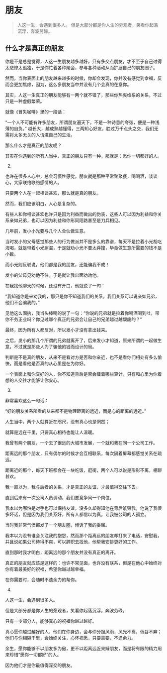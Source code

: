 # 朋友
> 人这一生，会遇到很多人。
但是大部分都是你人生的旁观者，笑看你起落沉浮，奔波劳碌。

 ## 什么才是真正的朋友 

你是不是总是觉得，人这一生朋友越多越好，只有多交点朋友，才不至于自己过得太悲惨太孤独，于是你忙着各种聚会，参与各种活动从而扩展自己的朋友圈子。

然而，当你表面上的朋友越来越多的时候，你却会发现，你并没有感觉到幸福，反而会更加焦虑，因为，这么多朋友当中并没有几个会真的在意你。

其实，人这一生真正的朋友能够有一两个就不错了，那些你热衷维系的关系，不过只是一种虚假繁荣。

就像《冒失咖啡》里的一段话：

“一个人不可能有许多朋友，所谓朋友遍天下，不是一种诗意的夸张，便是一种浅薄的自负。”
越长大，越成熟越懂得，三两知心好友，胜过万千点头之交，我们无需将太多无关的人请进自己的生活。

那么什么才是真正的朋友呢？

其实在你遇到的所有人当中，真正的朋友只有一种，那就是：愿你一切都好的人。

02.

也许在很多人心中，总会习惯性感觉，朋友就是那种平常聚聚餐，喝喝酒，谈谈心，大家联络联络感情的人。

只要两个人在一起相谈甚欢，那么就是真的朋友。

然而，我们应该明白，人心是复杂的。

有些人和你相谈甚欢也许只是因为利益而做出的伪装，这些人可以因为利益和你关系亲如兄弟，也可以因为利益和你形同陌路甚至是刀兵相见。

几年前，发小小光要与几个人合伙做生意。

当时发小的父母感觉那些人的行为做派并不是多么的靠谱，每天不是拉着小光胡吃海喝，就是带着小光厮混，于是就劝小光不要太莽撞，毕竟做生意所需要的钱不是小数。

而小光则反驳说，他们都是我的朋友，还能骗我不成！

发小的父母见劝他不住，于是就让我出面劝劝他。

在我找他聊天的时候，还没有开口，他就说了一句：

“我知道你是来劝我的，那只是你不知道我们的关系，我们关系可以说亲如兄弟，他们不会骗我的。”

见他这么固执，我当头棒喝的说了一句：“你说的兄弟就是拉着你喝酒喝到吐，带你不务正业吗？你见过哪个真正的兄弟会让自己的兄弟越过越颓废的？”

最终，因为所有人都反对，所以发小才没有拿出钱来。

之后，发小的那几个所谓的兄弟就离开了，后来发小才知道，原来所谓的一起做生意，不过就是那些人为了骗他的钱而设计的局。

判断是不是真的朋友，从来不是看对方是否和你亲近，也不是看你们相处有多么愉快，而是看他是否真的从心里是在为你好。

一个表面上和你交好的人，你不知道背后是否会藏着哪些算计，只有和心里为你着想的人交往才能够让你安心。

03.

非常喜欢这么一句话：

“好的朋友关系所看的从来都不是物理距离的远近，而是心的距离的远近。”

人生当中，两个人就算近在咫尺，没有真心也是惘然；

就算是远在千里，只要真心相待也能让人温暖。

我曾有两个朋友，一个去了很远的大城市发展，一个就和我在同一个公司工作。

距离远的那个朋友，只有偶尔的时候才会互相联系，每次隔着屏幕都感觉关系在疏远。

距离近的那个，每天下班都会在一块吃饭，逛街，两个人可以说是形影不离，相聊甚欢。

我一直以为，我与后者的关系，才是真正的友谊，才最值得交往下去。

直到后来有一次公司人员调动，我们要竞争同一个岗位。

我本以为哪怕是对手也可以保持友谊，没多久却得知他在背后诋毁我，他说了我很多坏话，但是因为我们关系好，所有人都信以为真，让我被公司的人孤立。

当时我非常气愤都发了一个朋友圈，倾诉了我的委屈。

我本以为没有谁会关注我的抱怨，然而那个距离远的朋友却打来了电话，安慰我，并且说如果公司待得不爽，可以辞职去找他，他帮我安排更好的工作。

直到那时我才明白，距离远的那个朋友并没有真正的离开。

真正的朋友就应该是这样的：也许不常见面，也许没有联系，但是在他心中始终对你有着最美好的祝福，希望你越过越幸福。

在你需要时，会随时不遗余力的帮你。

04.

人这一生，会遇到很多人。

但是大部分都是你人生的旁观者，笑看你起落沉浮，奔波劳碌。

只有一少部分人，能够真心的祝福你越过越好。

真心愿你越过越好的人，他们在你身边，会与你分担风雨，风光不离，低谷不弃；他们与你相隔千里，会始终关注，心怀祝愿，只要需要，不遗余力。

余生，愿你能够不以朋友多为傲，更不以距离远近来辩朋友，而是将有限的精力用来珍惜“愿你一切都好”的人。

因为他们才是你最值得深交的朋友。